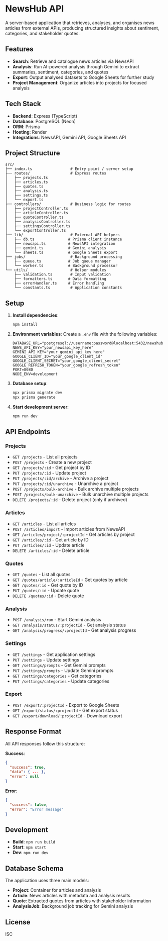 # NewsHub API

A server-based application that retrieves, analyses, and organises news articles from external APIs, producing structured insights about sentiment, categories, and stakeholder quotes.

## Features

- **Search**: Retrieve and catalogue news articles via NewsAPI
- **Analysis**: Run AI-powered analysis through Gemini to extract summaries, sentiment, categories, and quotes
- **Export**: Output analysed datasets to Google Sheets for further study
- **Project Management**: Organize articles into projects for focused analysis

## Tech Stack

- **Backend**: Express (TypeScript)
- **Database**: PostgreSQL (Neon)
- **ORM**: Prisma
- **Hosting**: Render
- **Integrations**: NewsAPI, Gemini API, Google Sheets API

## Project Structure

```
src/
├── index.ts                 # Entry point / server setup
├── routes/                  # Express routes
│   ├── projects.ts
│   ├── articles.ts
│   ├── quotes.ts
│   ├── analysis.ts
│   ├── settings.ts
│   └── export.ts
├── controllers/             # Business logic for routes
│   ├── projectController.ts
│   ├── articleController.ts
│   ├── quoteController.ts
│   ├── analysisController.ts
│   ├── settingsController.ts
│   └── exportController.ts
├── lib/                     # External API helpers
│   ├── db.ts               # Prisma client instance
│   ├── newsapi.ts          # NewsAPI integration
│   ├── gemini.ts           # Gemini analysis
│   └── sheets.ts           # Google Sheets export
├── jobs/                    # Background processing
│   ├── queue.ts            # Job queue manager
│   └── worker.ts           # Background processor
└── utils/                   # Helper modules
    ├── validation.ts        # Input validation
    ├── formatters.ts       # Data formatting
    ├── errorHandler.ts     # Error handling
    └── constants.ts         # Application constants
```

## Setup

1. **Install dependencies**:
   ```bash
   npm install
   ```

2. **Environment variables**:
   Create a `.env` file with the following variables:
   ```
   DATABASE_URL="postgresql://username:password@localhost:5432/newshub"
   NEWS_API_KEY="your_newsapi_key_here"
   GEMINI_API_KEY="your_gemini_api_key_here"
   GOOGLE_CLIENT_ID="your_google_client_id"
   GOOGLE_CLIENT_SECRET="your_google_client_secret"
   GOOGLE_REFRESH_TOKEN="your_google_refresh_token"
   PORT=8080
   NODE_ENV=development
   ```

3. **Database setup**:
   ```bash
   npx prisma migrate dev
   npx prisma generate
   ```

4. **Start development server**:
   ```bash
   npm run dev
   ```

## API Endpoints

### Projects
- `GET /projects` - List all projects
- `POST /projects` - Create a new project
- `GET /projects/:id` - Get project by ID
- `PUT /projects/:id` - Update project
- `PUT /projects/:id/archive` - Archive a project
- `PUT /projects/:id/unarchive` - Unarchive a project
- `POST /projects/bulk-archive` - Bulk archive multiple projects
- `POST /projects/bulk-unarchive` - Bulk unarchive multiple projects
- `DELETE /projects/:id` - Delete project (only if archived)

### Articles
- `GET /articles` - List all articles
- `POST /articles/import` - Import articles from NewsAPI
- `GET /articles/project/:projectId` - Get articles by project
- `GET /articles/:id` - Get article by ID
- `PUT /articles/:id` - Update article
- `DELETE /articles/:id` - Delete article

### Quotes
- `GET /quotes` - List all quotes
- `GET /quotes/article/:articleId` - Get quotes by article
- `GET /quotes/:id` - Get quote by ID
- `PUT /quotes/:id` - Update quote
- `DELETE /quotes/:id` - Delete quote

### Analysis
- `POST /analysis/run` - Start Gemini analysis
- `GET /analysis/status/:projectId` - Get analysis status
- `GET /analysis/progress/:projectId` - Get analysis progress

### Settings
- `GET /settings` - Get application settings
- `PUT /settings` - Update settings
- `GET /settings/prompts` - Get Gemini prompts
- `PUT /settings/prompts` - Update Gemini prompts
- `GET /settings/categories` - Get categories
- `PUT /settings/categories` - Update categories

### Export
- `POST /export/:projectId` - Export to Google Sheets
- `GET /export/status/:projectId` - Get export status
- `GET /export/download/:projectId` - Download export

## Response Format

All API responses follow this structure:

**Success**:
```json
{
  "success": true,
  "data": { ... },
  "error": null
}
```

**Error**:
```json
{
  "success": false,
  "error": "Error message"
}
```

## Development

- **Build**: `npm run build`
- **Start**: `npm start`
- **Dev**: `npm run dev`

## Database Schema

The application uses three main models:

- **Project**: Container for articles and analysis
- **Article**: News articles with metadata and analysis results
- **Quote**: Extracted quotes from articles with stakeholder information
- **AnalysisJob**: Background job tracking for Gemini analysis

## License

ISC
